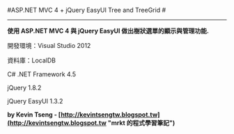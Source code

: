 #ASP.NET MVC 4 + jQuery EasyUI Tree and TreeGrid #

----------

**使用 ASP.NET MVC 4 與 jQuery EasyUI 做出樹狀選單的顯示與管理功能.**

開發環境：Visual Studio 2012


資料庫：LocalDB

C# .NET Framework 4.5

jQuery 1.8.2

jQuery EasyUI 1.3.2



**by Kevin Tseng - [http://kevintsengtw.blogspot.tw](http://kevintsengtw.blogspot.tw "mrkt 的程式學習筆記")**
